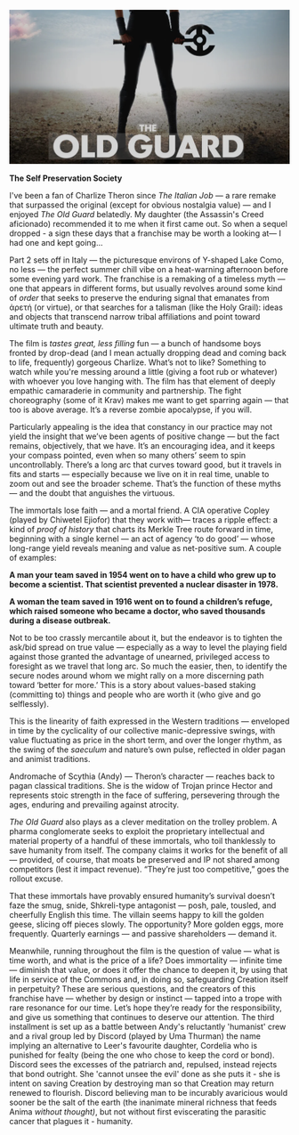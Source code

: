 





![](./../assets/OldGuard2.png)

**The Self Preservation Society**

I've been a fan of Charlize Theron since *The Italian Job* — a rare remake that surpassed the original (except for obvious nostalgia value) — and I enjoyed *The Old Guard* belatedly. My daughter (the Assassin's Creed aficionado) recommended it to me when it first came out. So when a sequel dropped - a sign these days that a franchise may be worth a looking at— I had one and kept going...

Part 2 sets off in Italy — the picturesque environs of Y-shaped Lake Como, no less — the perfect summer chill vibe on a heat-warning afternoon before some evening yard work. The franchise is a remaking of a timeless myth — one that appears in different forms, but usually revolves around some kind of *order* that seeks to preserve the enduring signal that emanates from ἀρετή (or virtue), or that searches for a talisman (like the Holy Grail): ideas and objects that transcend narrow tribal affiliations and point toward ultimate truth and beauty.

The film is *tastes great, less filling* fun — a bunch of handsome boys fronted by drop-dead (and I mean actually dropping dead and coming back to life, frequently) gorgeous Charlize. What’s not to like? Something to watch while you're messing around a little (giving a foot rub or whatever) with whoever you love hanging with. The film has that element of deeply empathic camaraderie in community and partnership. The fight choreography (some of it Krav) makes me want to get sparring again — that too is above average. It’s a reverse zombie apocalypse, if you will.

Particularly appealing is the idea that constancy in our practice may not yield the insight that we’ve been agents of positive change — but the fact remains, objectively, that we have. It’s an encouraging idea, and it keeps your compass pointed, even when so many others’ seem to spin uncontrollably. There’s a long arc that curves toward good, but it travels in fits and starts — especially because we live on it in real time, unable to zoom out and see the broader scheme. That’s the function of these myths — and the doubt that anguishes the virtuous.

The immortals lose faith — and a mortal friend. A CIA operative Copley (played by Chiwetel Ejiofor) that they work with— traces a ripple effect: a kind of *proof of history* that charts its Merkle Tree route forward in time, beginning with a single kernel — an act of agency ‘to do good’ — whose long-range yield reveals meaning and value as net-positive sum. A couple of examples:

**A man your team saved in 1954 went on to have a child who grew up to become a scientist. That scientist prevented a nuclear disaster in 1978.**

 **A woman the team saved in 1916 went on to found a children’s refuge, which raised someone who became a doctor, who saved thousands during a disease outbreak.**  

Not to be too crassly mercantile about it, but the endeavor is to tighten the ask/bid spread on true value — especially as a way to level the playing field against those granted the advantage of unearned, privileged access to foresight as we travel that long arc. So much the easier, then, to identify the secure nodes around whom we might rally on a more discerning path toward ‘better for more.’ This is a story about values-based staking (committing to) things and people who are worth it (who give and go selflessly).

This is the linearity of faith expressed in the Western traditions — enveloped in time by the cyclicality of our collective manic-depressive swings, with value fluctuating as price in the short term, and over the longer rhythm, as the swing of the *saeculum* and nature’s own pulse, reflected in older pagan and animist traditions.

Andromache of Scythia (Andy) — Theron’s character — reaches back to pagan classical traditions. She is the widow of Trojan prince Hector and represents stoic strength in the face of suffering, persevering through the ages, enduring and prevailing against atrocity.

*The Old Guard* also plays as a clever meditation on the trolley problem. A pharma conglomerate seeks to exploit the proprietary intellectual and material property of a handful of these immortals, who toil thanklessly to save humanity from itself. The company claims it works for the benefit of all — provided, of course, that moats be preserved and IP not shared among competitors (lest it impact revenue). “They’re just too competitive,” goes the rollout excuse.

That these immortals have provably ensured humanity’s survival doesn’t faze the smug, snide, Shkreli-type antagonist — posh, pale, tousled, and cheerfully English this time. The villain seems happy to kill the golden geese, slicing off pieces slowly. The opportunity? More golden eggs, more frequently. Quarterly earnings — and passive shareholders — demand it.

Meanwhile, running throughout the film is the question of value — what is time worth, and what is the price of a life? Does immortality — infinite time — diminish that value, or does it offer the chance to deepen it, by using that life in service of the Commons and, in doing so, safeguarding Creation itself in perpetuity? These are serious questions, and the creators of this franchise have — whether by design or instinct — tapped into a trope with rare resonance for our time. Let’s hope they’re ready for the responsibility, and give us something that continues to deserve our attention. The third installment is set up as a battle between Andy's reluctantly 'humanist' crew and a rival group led by Discord  (played by Uma Thurman) the name implying an alternative to Leer's favourite daughter, Cordelia who is punished for fealty (being the one who chose to keep the cord or bond). Discord sees the excesses of the patriarch and, repulsed, instead rejects that bond outright. She 'cannot unsee the evil' done as she puts it - she is intent on saving Creation  by destroying man so that Creation may return renewed to flourish. Discord believing man to be incurably avaricious would sooner be the salt of the earth (the inanimate mineral richness that feeds Anima *without thought)*, but not without first eviscerating the parasitic cancer that plagues it - humanity. 